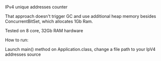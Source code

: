 IPv4 unique addresses counter

That approach doesn't trigger GC and use additional heap memory besides ConcurrentBitSet, which allocates 1Gb
Ram.

Tested on 8 core, 32Gb RAM hardware

How to run:

Launch main() method on Application.class, change a file path to your IpV4 addresses source